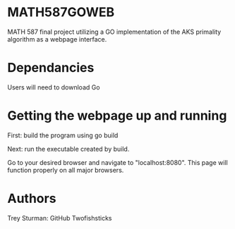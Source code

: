 # MATH587GOWEB
MATH 587 final project utilizing a GO implementation of the AKS primality algorithm as a webpage interface. 

# Dependancies 
Users will need to download Go

# Getting the webpage up and running
First: build the program using go build

Next: run the executable created by build. 

Go to your desired browser and navigate to "localhost:8080". This page will function properly on all major browsers.

# Authors 
Trey Sturman: GitHub Twofishsticks